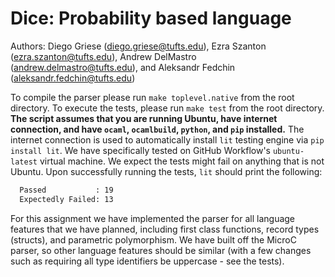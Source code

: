 # Dice: Probability based language

Authors: Diego Griese (diego.griese@tufts.edu), 
Ezra Szanton (ezra.szanton@tufts.edu), 
Andrew DelMastro (andrew.delmastro@tufts.edu), 
and Aleksandr Fedchin (aleksandr.fedchin@tufts.edu)

To compile the parser please run `make toplevel.native` from the root directory.
To execute the tests, please run `make test` from the root directory.
**The script assumes that you are running Ubuntu, have internet connection,
and have `ocaml`, `ocamlbuild`, `python`, and `pip` installed.**
The internet connection is used to automatically install `lit` testing engine 
via `pip install lit`. We have specifically tested on GitHub Workflow's 
`ubuntu-latest` virtual machine. We expect the tests might fail on anything that
is not Ubuntu. Upon successfully running the tests, `lit` should print the 
following:

```bash
  Passed           : 19
  Expectedly Failed: 13
```

For this assignment we have implemented the parser for all language features
that we have planned, including first class functions, record types 
(structs), and parametric polymorphism. We have built off the MicroC parser, so
other language features should be similar (with a few changes such as requiring
all type identifiers be uppercase - see the tests).